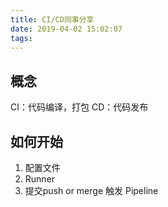 ```yaml
---
title: CI/CD同事分享
date: 2019-04-02 15:02:07
tags:
---
```


## 概念
CI：代码编译，打包
CD：代码发布

## 如何开始
1. 配置文件
2. Runner
3. 提交push or merge 触发 Pipeline


